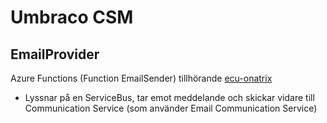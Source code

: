 # Umbraco CSM
## EmailProvider
Azure Functions (Function EmailSender) tillhörande [ecu-onatrix](https://github.com/johanbard-win23-cms/ecu-onatrix)
- Lyssnar på en ServiceBus, tar emot meddelande och skickar vidare till Communication Service (som använder Email Communication Service)
